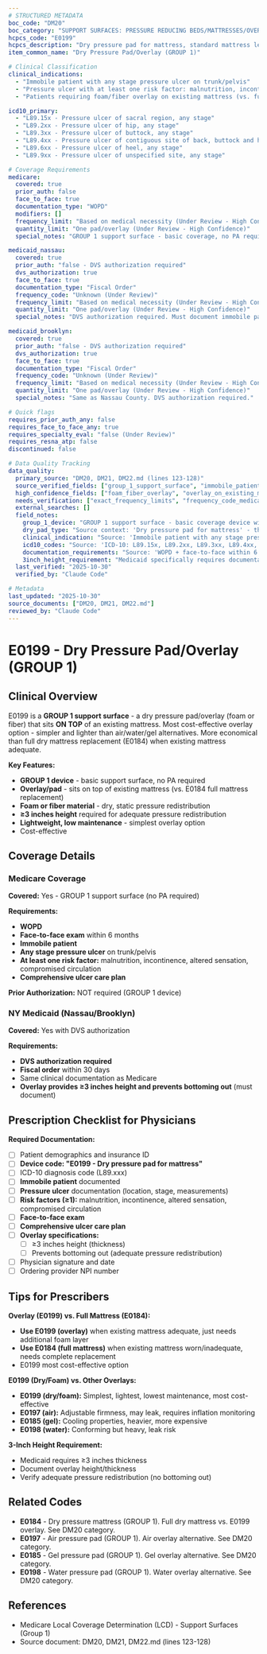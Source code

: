 ```yaml
---
# STRUCTURED METADATA
boc_code: "DM20"
boc_category: "SUPPORT SURFACES: PRESSURE REDUCING BEDS/MATTRESSES/OVERLAYS/PADS - NEW"
hcpcs_code: "E0199"
hcpcs_description: "Dry pressure pad for mattress, standard mattress length and width"
item_common_name: "Dry Pressure Pad/Overlay (GROUP 1)"

# Clinical Classification
clinical_indications:
  - "Immobile patient with any stage pressure ulcer on trunk/pelvis"
  - "Pressure ulcer with at least one risk factor: malnutrition, incontinence, altered sensation, compromised circulation"
  - "Patients requiring foam/fiber overlay on existing mattress (vs. full mattress replacement) (Under Review - High Confidence)"

icd10_primary:
  - "L89.15x - Pressure ulcer of sacral region, any stage"
  - "L89.2xx - Pressure ulcer of hip, any stage"
  - "L89.3xx - Pressure ulcer of buttock, any stage"
  - "L89.4xx - Pressure ulcer of contiguous site of back, buttock and hip, any stage"
  - "L89.6xx - Pressure ulcer of heel, any stage"
  - "L89.9xx - Pressure ulcer of unspecified site, any stage"

# Coverage Requirements
medicare:
  covered: true
  prior_auth: false
  face_to_face: true
  documentation_type: "WOPD"
  modifiers: []
  frequency_limit: "Based on medical necessity (Under Review - High Confidence)"
  quantity_limit: "One pad/overlay (Under Review - High Confidence)"
  special_notes: "GROUP 1 support surface - basic coverage, no PA required. Dry pad is foam/fiber overlay that sits ON TOP of existing mattress (vs. E0184 full dry mattress replacement). Must document immobile patient, any stage pressure ulcer trunk/pelvis, plus at least one risk factor. Comprehensive ulcer care plan required. Documentation that overlay provides ≥3 inches height and prevents bottoming out."

medicaid_nassau:
  covered: true
  prior_auth: "false - DVS authorization required"
  dvs_authorization: true
  face_to_face: true
  documentation_type: "Fiscal Order"
  frequency_code: "Unknown (Under Review)"
  frequency_limit: "Based on medical necessity (Under Review - High Confidence)"
  quantity_limit: "One pad/overlay (Under Review - High Confidence)"
  special_notes: "DVS authorization required. Must document immobile patient, any stage pressure ulcer trunk/pelvis, risk factors. Comprehensive ulcer care plan. Documentation that overlay provides ≥3 inches height and prevents bottoming out required."

medicaid_brooklyn:
  covered: true
  prior_auth: "false - DVS authorization required"
  dvs_authorization: true
  face_to_face: true
  documentation_type: "Fiscal Order"
  frequency_code: "Unknown (Under Review)"
  frequency_limit: "Based on medical necessity (Under Review - High Confidence)"
  quantity_limit: "One pad/overlay (Under Review - High Confidence)"
  special_notes: "Same as Nassau County. DVS authorization required."

# Quick flags
requires_prior_auth_any: false
requires_face_to_face_any: true
requires_specialty_eval: "false (Under Review)"
requires_resna_atp: false
discontinued: false

# Data Quality Tracking
data_quality:
  primary_source: "DM20, DM21, DM22.md (lines 123-128)"
  source_verified_fields: ["group_1_support_surface", "immobile_patient", "any_stage_pressure_ulcer_trunk_pelvis", "at_least_one_risk_factor", "malnutrition_incontinence_altered_sensation_compromised_circulation", "icd10_codes", "wopd_required", "face_to_face_6months", "comprehensive_ulcer_care_plan", "medicaid_dvs_authorization", "overlay_3inches_height", "prevents_bottoming_out"]
  high_confidence_fields: ["foam_fiber_overlay", "overlay_on_existing_mattress", "vs_e0184_full_mattress", "one_pad_quantity", "lightweight_low_maintenance"]
  needs_verification: ["exact_frequency_limits", "frequency_code_medicaid"]
  external_searches: []
  field_notes:
    group_1_device: "GROUP 1 support surface - basic coverage device without PA requirements."
    dry_pad_type: "Source context: 'Dry pressure pad for mattress' - this is foam/fiber pad/overlay that sits ON TOP of existing mattress, NOT full mattress replacement (E0184 is full dry mattress)."
    clinical_indication: "Source: 'Immobile patient with any stage pressure ulcer trunk/pelvis; ≥1 risk factor (malnutrition, incontinence, altered sensation, compromised circulation).' Standard GROUP 1 criteria."
    icd10_codes: "Source: 'ICD-10: L89.15x, L89.2xx, L89.3xx, L89.4xx, L89.6xx, L89.9xx.' Comprehensive pressure ulcer codes."
    documentation_requirements: "Source: 'WOPD + face-to-face within 6 months; comprehensive ulcer care plan. NY Medicaid: DVS authorization; documentation that overlay provides ≥3 inches height and prevents bottoming out.' GROUP 1 requirements with specific height/bottoming out documentation."
    3inch_height_requirement: "Medicaid specifically requires documentation that dry pad overlay provides ≥3 inches height - adequate thickness for pressure redistribution."
  last_verified: "2025-10-30"
  verified_by: "Claude Code"

# Metadata
last_updated: "2025-10-30"
source_documents: ["DM20, DM21, DM22.md"]
reviewed_by: "Claude Code"
---
```


# E0199 - Dry Pressure Pad/Overlay (GROUP 1)

## Clinical Overview

E0199 is a **GROUP 1 support surface** - a dry pressure pad/overlay (foam or fiber) that sits **ON TOP** of an existing mattress. Most cost-effective overlay option - simpler and lighter than air/water/gel alternatives. More economical than full dry mattress replacement (E0184) when existing mattress adequate.

**Key Features:**
- **GROUP 1 device** - basic support surface, no PA required
- **Overlay/pad** - sits on top of existing mattress (vs. E0184 full mattress replacement)
- **Foam or fiber material** - dry, static pressure redistribution
- **≥3 inches height** required for adequate pressure redistribution
- **Lightweight, low maintenance** - simplest overlay option
- Cost-effective

## Coverage Details

### Medicare Coverage

**Covered:** Yes - GROUP 1 support surface (no PA required)

**Requirements:**
- **WOPD**
- **Face-to-face exam** within 6 months
- **Immobile patient**
- **Any stage pressure ulcer** on trunk/pelvis
- **At least one risk factor:** malnutrition, incontinence, altered sensation, compromised circulation
- **Comprehensive ulcer care plan**

**Prior Authorization:** NOT required (GROUP 1 device)

### NY Medicaid (Nassau/Brooklyn)

**Covered:** Yes with DVS authorization

**Requirements:**
- **DVS authorization required**
- **Fiscal order** within 30 days
- Same clinical documentation as Medicare
- **Overlay provides ≥3 inches height and prevents bottoming out** (must document)

## Prescription Checklist for Physicians

**Required Documentation:**
- [ ] Patient demographics and insurance ID
- [ ] **Device code: "E0199 - Dry pressure pad for mattress"**
- [ ] ICD-10 diagnosis code (L89.xxx)
- [ ] **Immobile patient** documented
- [ ] **Pressure ulcer** documentation (location, stage, measurements)
- [ ] **Risk factors (≥1):** malnutrition, incontinence, altered sensation, compromised circulation
- [ ] **Face-to-face exam**
- [ ] **Comprehensive ulcer care plan**
- [ ] **Overlay specifications:**
  - [ ] ≥3 inches height (thickness)
  - [ ] Prevents bottoming out (adequate pressure redistribution)
- [ ] Physician signature and date
- [ ] Ordering provider NPI number

## Tips for Prescribers

**Overlay (E0199) vs. Full Mattress (E0184):**
- **Use E0199 (overlay)** when existing mattress adequate, just needs additional foam layer
- **Use E0184 (full mattress)** when existing mattress worn/inadequate, needs complete replacement
- E0199 most cost-effective option

**E0199 (Dry/Foam) vs. Other Overlays:**
- **E0199 (dry/foam):** Simplest, lightest, lowest maintenance, most cost-effective
- **E0197 (air):** Adjustable firmness, may leak, requires inflation monitoring
- **E0185 (gel):** Cooling properties, heavier, more expensive
- **E0198 (water):** Conforming but heavy, leak risk

**3-Inch Height Requirement:**
- Medicaid requires ≥3 inches thickness
- Document overlay height/thickness
- Verify adequate pressure redistribution (no bottoming out)

## Related Codes

- **E0184** - Dry pressure mattress (GROUP 1). Full dry mattress vs. E0199 overlay. See DM20 category.
- **E0197** - Air pressure pad (GROUP 1). Air overlay alternative. See DM20 category.
- **E0185** - Gel pressure pad (GROUP 1). Gel overlay alternative. See DM20 category.
- **E0198** - Water pressure pad (GROUP 1). Water overlay alternative. See DM20 category.

## References

- Medicare Local Coverage Determination (LCD) - Support Surfaces (Group 1)
- Source document: DM20, DM21, DM22.md (lines 123-128)
